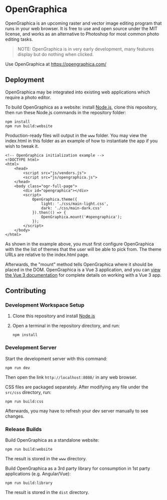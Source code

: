 # OpenGraphica

OpenGraphica is an upcoming raster and vector image editing program that runs in your web browser. It is free to use and open source under the MIT license, and works as an alternative to Photoshop for most common photo editing tasks.

> NOTE: OpenGraphica is in very early development, many features display but do nothing when clicked.

Use OpenGraphica at https://opengraphica.com/

## Deployment

OpenGraphica may be integrated into existing web applications which require a photo editor.

To build OpenGraphica as a website: install [Node.js](https://nodejs.org/en/), clone this repository, then run these Node.js commands in the repository folder:
```
npm install
npm run build:website
```
Production-ready files will output in the `www` folder. You may view the index.html in this folder as an example of how to instantiate the app if you wish to tweak it.

```
<!-- OpenGraphica initialization example -->
<!DOCTYPE html>
<html>
    <head>
        <script src="js/vendors.js">
        <script src="js/opengraphica.js">
    </head>
    <body class="ogr-full-page">
        <div id="opengraphica"></div>
        <script>
            OpenGraphica.theme({
                light: './css/main-light.css',
                dark: './css/main-dark.css'
            }).then(() => {
                OpenGraphica.mount('#opengraphica');
            });
        </script>
    </body>
</html>
```

As shown in the example above, you must first configure OpenGraphica with the the list of themes that the user will be able to pick from. The theme URLs are relative to the index.html page.

Afterwards, the "mount" method tells OpenGraphica where it should be placed in the DOM. OpenGraphica is a Vue 3 application, and you can [view the Vue 3 documentation](https://v3.vuejs.org/guide/migration/global-api.html#mounting-app-instance) for complete details on working with a Vue 3 app.

## Contributing

### Development Workspace Setup

1. Clone this repository and install [Node.js](https://nodejs.org/en/)
2. Open a terminal in the repository directory, and run:
    
    `npm install`

### Development Server

Start the development server with this command:

```
npm run dev
```

Then open the link `http://localhost:8080/` in any web browser.

CSS files are packaged separately. After modifying any file under the `src/css` directory, run:

```
npm run build:css
```

Afterwards, you may have to refresh your dev server manually to see changes.

### Release Builds

Build OpenGraphica as a standalone website:
```
npm run build:website
```
The result is stored in the `www` directory.

Build OpenGraphica as a 3rd party library for consumption in 1st party applications (e.g. Angular/Vue):
```
npm run build:library
```
The result is stored in the `dist` directory.

